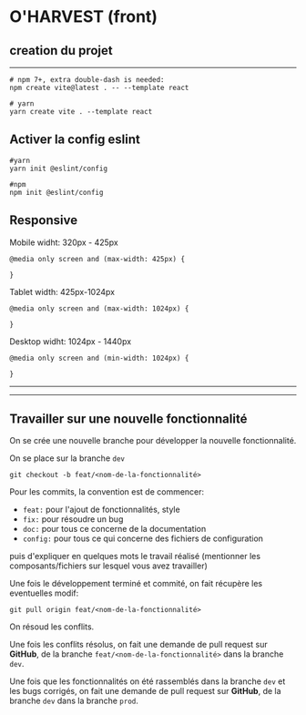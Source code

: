 # O'HARVEST (front)

## creation du projet 
---

```
# npm 7+, extra double-dash is needed:
npm create vite@latest . -- --template react

# yarn
yarn create vite . --template react
```

## Activer la config eslint

```
#yarn
yarn init @eslint/config

#npm
npm init @eslint/config
```

## Responsive

Mobile widht: 320px - 425px

```
@media only screen and (max-width: 425px) {

}
```

Tablet width: 425px-1024px

```
@media only screen and (max-width: 1024px) {

}
```

Desktop widht: 1024px - 1440px

```
@media only screen and (min-width: 1024px) {

}
```

---
---

## Travailler sur une nouvelle fonctionnalité

On se crée une nouvelle branche pour développer la nouvelle fonctionnalité.

On se place sur la branche `dev`

```
git checkout -b feat/<nom-de-la-fonctionnalité>
```

Pour les commits, la convention est de commencer:
- `feat:` pour l'ajout de fonctionnalités, style
- `fix:` pour résoudre un bug
- `doc:` pour tous ce concerne de la documentation
- `config:` pour tous ce qui concerne des fichiers de configuration

puis d'expliquer en quelques mots le travail réalisé (mentionner les composants/fichiers sur lesquel vous avez travailler)

Une fois le développement terminé et commité, on fait récupère les eventuelles modif:

```
git pull origin feat/<nom-de-la-fonctionnalité>
```

On résoud les conflits.

Une fois les conflits résolus, on fait une demande de pull request sur **GitHub**, de la branche `feat/<nom-de-la-fonctionnalité>` dans la branche `dev`.

Une fois que les fonctionnalités on été rassemblés dans la branche `dev` et les bugs corrigés, 
on fait une demande de pull request sur **GitHub**, de la branche `dev` dans la branche `prod`.